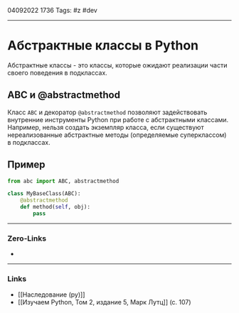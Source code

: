 04092022 1736
Tags: #z #dev

---
# Абстрактные классы в Python

Абстрактные классы - это классы, которые ожидают реализации части своего поведения в подклассах.

## ABC и @abstractmethod

Класс `ABC` и декоратор `@abstractmethod` позволяют задействовать внутренние инструменты Python при работе с абстрактными классами. Например, нельзя создать экземпляр класса, если существуют нереализованные абстрактные методы (определяемые суперклассом) в подклассах.

## Пример

```python
from abc import ABC, abstractmethod

class MyBaseClass(ABC):
    @abstractmethod
    def method(self, obj):
        pass
```

---
### Zero-Links
- 

---
### Links
- [[Наследование (py)]]
- [[Изучаем Python, Том 2, издание 5, Марк Лутц]] (с. 107)